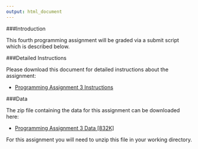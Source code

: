 ```yaml
---
output: html_document
---
```

###Introduction

This fourth programming assignment will be graded via a submit script which is described below.

###Detailed Instructions

Please download this document for detailed instructions about the assignment:

- [Programming Assignment 3 Instructions](https://d396qusza40orc.cloudfront.net/rprog%2Fdoc%2FProgAssignment3.pdf)

###Data

The zip file containing the data for this assignment can be downloaded here:

- [Programming Assignment 3 Data [832K]](https://d396qusza40orc.cloudfront.net/rprog%2Fdata%2FProgAssignment3-data.zip)

For this assignment you will need to unzip this file in your working directory.
